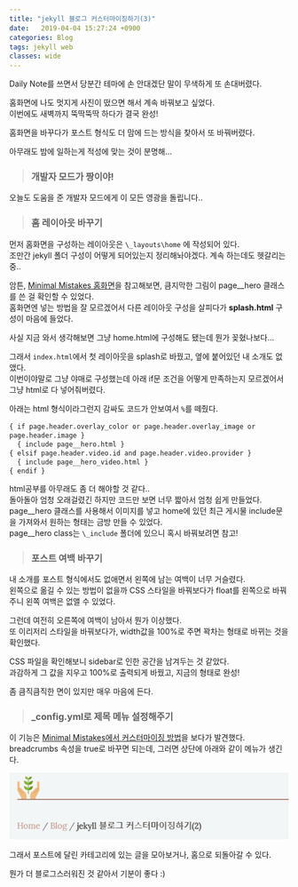 ```yaml
---
title: "jekyll 블로그 커스터마이징하기(3)"
date:   2019-04-04 15:27:24 +0900
categories: Blog
tags: jekyll web
classes: wide
---
```


Daily Note를 쓰면서 당분간 테마에 손 안대겠단 말이 무색하게 또 손대버렸다.  
  
홈화면에 나도 멋지게 사진이 떴으면 해서 계속 바꿔보고 싶었다.  
이번에도 새벽까지 뚝딱뚝딱 하다가 결국 완성!  
  
홈화면을 바꾸다가 포스트 형식도 더 맘에 드는 방식을 찾아서 또 바꿔버렸다.  

아무래도 밤에 일하는게 적성에 맞는 것이 분명해...  
  
> ### 개발자 모드가 짱이야!

오늘도 도움을 준 개발자 모드에게 이 모든 영광을 돌립니다..  

> ### 홈 레이아웃 바꾸기

먼저 홈화면을 구성하는 레이아웃은 `\_layouts\home` 에 작성되어 있다.  
조만간 jekyll 폴더 구성이 어떻게 되어있는지 정리해놔야겠다. 계속 하는데도 헷갈리는 중..  
  
암튼, [Minimal Mistakes 홈화면](https://mmistakes.github.io/minimal-mistakes/)을 참고해보면, 큼지막한 그림이 page__hero 클래스를 쓴 걸 확인할 수 있었다.  
홈화면엔 넣는 방법을 잘 모르겠어서 다른 레이아웃 구성을 살피다가 **splash.html** 구성이 마음에 들었다.  
  
사실 지금 와서 생각해보면 그냥 home.html에 구성해도 됐는데 뭔가 꽂혔나보다...  
  
그래서 `index.html`에서 첫 레이아웃을 splash로 바꿨고, 옆에 붙어있던 내 소개도 없앴다.  
이번이야말로 그냥 야매로 구성했는데 아래 if문 조건을 어떻게 만족하는지 모르겠어서 그냥 html로 다 넣어줘버렸다.  
  
아래는 html 형식이라그런지 감싸도 코드가 안보여서 `%`를 떼줬다.  
```
{ if page.header.overlay_color or page.header.overlay_image or page.header.image }
  { include page__hero.html }
{ elsif page.header.video.id and page.header.video.provider }
  { include page__hero_video.html }
{ endif }  
```

html공부를 아무래도 좀 더 해야할 것 같다..  
돌아돌아 엄청 오래걸렸긴 하지만 코드만 보면 너무 짧아서 엄청 쉽게 만들었다.  
page__hero 클래스를 사용해서 이미지를 넣고 home에 있던 최근 게시물 include문을 가져와서 원하는 형태는 금방 만들 수 있었다.  
page__hero class는 `\_include` 폴더에 있으니 혹시 바꿔보려면 참고!  

> ### 포스트 여백 바꾸기

내 소개를 포스트 형식에서도 없애면서 왼쪽에 남는 여백이 너무 거슬렸다.  
왼쪽으로 옮길 수 있는 방법이 없을까 CSS 스타일을 바꿔보다가 float를 왼쪽으로 바꿔주니 왼쪽 여백은 없앨 수 있었다.  
  
그런데 여전히 오른쪽에 여백이 남아서 뭔가 이상했다.  
또 이리저리 스타일을 바꿔보다가, width값을 100%로 주면 꽉차는 형태로 바뀌는 것을 확인했다.  
  
CSS 파일을 확인해보니 sidebar로 인한 공간을 남겨두는 것 같았다.  
과감하게 그 값을 지우고 100%로 출력되게 바꿨고, 지금의 형태로 완성!  
  
좀 큼직큼직한 면이 있지만 매우 마음에 든다.  

> ### _config.yml로 제목 메뉴 설정해주기

이 기능은 [Minimal Mistakes에서 커스터마이징 방법](https://mmistakes.github.io/minimal-mistakes/docs/quick-start-guide/)을 보다가 발견했다.  
breadcrumbs 속성을 true로 바꾸면 되는데, 그러면 상단에 아래와 같이 메뉴가 생긴다.  

![breadcrumbs](/assets/images/breadcrumbs.PNG)

그래서 포스트에 달린 카테고리에 있는 글을 모아보거나, 홈으로 되돌아갈 수 있다.  
  
뭔가 더 블로그스러워진 것 같아서 기분이 좋다 :)  